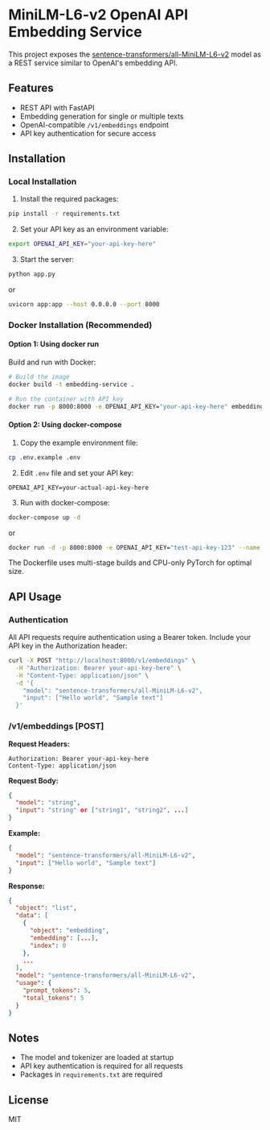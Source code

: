 # MiniLM-L6-v2 OpenAI API Embedding Service

This project exposes the [sentence-transformers/all-MiniLM-L6-v2](https://huggingface.co/sentence-transformers/all-MiniLM-L6-v2) model as a REST service similar to OpenAI's embedding API.

## Features
- REST API with FastAPI
- Embedding generation for single or multiple texts
- OpenAI-compatible `/v1/embeddings` endpoint
- API key authentication for secure access

## Installation

### Local Installation

1. Install the required packages:

```bash
pip install -r requirements.txt
```

2. Set your API key as an environment variable:

```bash
export OPENAI_API_KEY="your-api-key-here"
```

3. Start the server:

```bash
python app.py
```

or

```bash
uvicorn app:app --host 0.0.0.0 --port 8000
```

### Docker Installation (Recommended)

#### Option 1: Using docker run

Build and run with Docker:

```bash
# Build the image
docker build -t embedding-service .

# Run the container with API key
docker run -p 8000:8000 -e OPENAI_API_KEY="your-api-key-here" embedding-service
```

#### Option 2: Using docker-compose

1. Copy the example environment file:

```bash
cp .env.example .env
```

2. Edit `.env` file and set your API key:

```env
OPENAI_API_KEY=your-actual-api-key-here
```

3. Run with docker-compose:

```bash
docker-compose up -d

```

or 

```bash
docker run -d -p 8000:8000 -e OPENAI_API_KEY="test-api-key-123" --name embedding-service emreugur/embedding-service:latest

```

The Dockerfile uses multi-stage builds and CPU-only PyTorch for optimal size.

## API Usage

### Authentication

All API requests require authentication using a Bearer token. Include your API key in the Authorization header:

```bash
curl -X POST "http://localhost:8000/v1/embeddings" \
  -H "Authorization: Bearer your-api-key-here" \
  -H "Content-Type: application/json" \
  -d '{
    "model": "sentence-transformers/all-MiniLM-L6-v2",
    "input": ["Hello world", "Sample text"]
  }'
```

### /v1/embeddings [POST]

**Request Headers:**

```http
Authorization: Bearer your-api-key-here
Content-Type: application/json
```

**Request Body:**

```json
{
  "model": "string",
  "input": "string" or ["string1", "string2", ...]
}
```

**Example:**

```json
{
  "model": "sentence-transformers/all-MiniLM-L6-v2",
  "input": ["Hello world", "Sample text"]
}
```

**Response:**

```json
{
  "object": "list",
  "data": [
    {
      "object": "embedding",
      "embedding": [...],
      "index": 0
    },
    ...
  ],
  "model": "sentence-transformers/all-MiniLM-L6-v2",
  "usage": {
    "prompt_tokens": 5,
    "total_tokens": 5
  }
}
```

## Notes

- The model and tokenizer are loaded at startup
- API key authentication is required for all requests
- Packages in `requirements.txt` are required

## License

MIT
